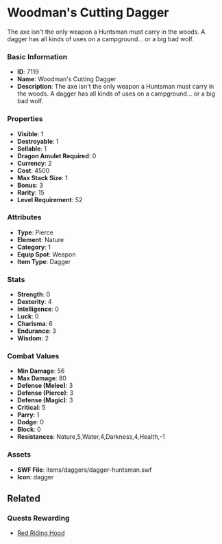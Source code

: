 # Woodman's Cutting Dagger

The axe isn't the only weapon a Huntsman must carry in the woods. A dagger has all kinds of uses on a campground... or a big bad wolf.

### Basic Information

- **ID**: 7119
- **Name**: Woodman&#039;s Cutting Dagger
- **Description**: The axe isn&#039;t the only weapon a Huntsman must carry in the woods. A dagger has all kinds of uses on a campground... or a big bad wolf.

### Properties

- **Visible**: 1
- **Destroyable**: 1
- **Sellable**: 1
- **Dragon Amulet Required**: 0
- **Currency**: 2
- **Cost**: 4500
- **Max Stack Size**: 1
- **Bonus**: 3
- **Rarity**: 15
- **Level Requirement**: 52

### Attributes

- **Type**: Pierce
- **Element**: Nature
- **Category**: 1
- **Equip Spot**: Weapon
- **Item Type**: Dagger

### Stats

- **Strength**: 0
- **Dexterity**: 4
- **Intelligence**: 0
- **Luck**: 0
- **Charisma**: 6
- **Endurance**: 3
- **Wisdom**: 2

### Combat Values

- **Min Damage**: 56
- **Max Damage**: 80
- **Defense (Melee)**: 3
- **Defense (Pierce)**: 3
- **Defense (Magic)**: 3
- **Critical**: 5
- **Parry**: 1
- **Dodge**: 0
- **Block**: 0
- **Resistances**: Nature,5,Water,4,Darkness,4,Health,-1

### Assets

- **SWF File**: items/daggers/dagger-huntsman.swf
- **Icon**: dagger

## Related

### Quests Rewarding

- [Red Riding Hood](../quests/918-red-riding-hood.md)


